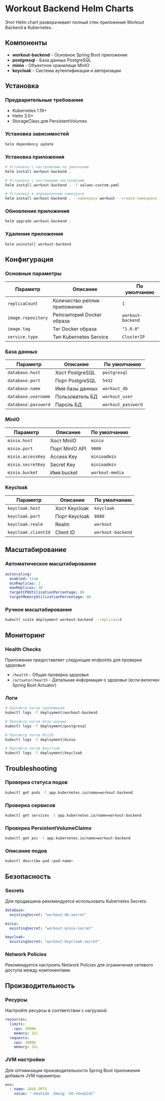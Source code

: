 # Workout Backend Helm Charts

Этот Helm chart разворачивает полный стек приложения Workout Backend в Kubernetes.

## Компоненты

- **workout-backend** - Основное Spring Boot приложение
- **postgresql** - База данных PostgreSQL
- **minio** - Объектное хранилище MinIO
- **keycloak** - Система аутентификации и авторизации

## Установка

### Предварительные требования

- Kubernetes 1.19+
- Helm 3.0+
- StorageClass для PersistentVolumes

### Установка зависимостей

```bash
helm dependency update
```

### Установка приложения

```bash
# Установка с настройками по умолчанию
helm install workout-backend .

# Установка с кастомными настройками
helm install workout-backend . -f values-custom.yaml

# Установка в определенном namespace
helm install workout-backend . --namespace workout --create-namespace
```

### Обновление приложения

```bash
helm upgrade workout-backend .
```

### Удаление приложения

```bash
helm uninstall workout-backend
```

## Конфигурация

### Основные параметры

| Параметр | Описание | По умолчанию |
|----------|----------|--------------|
| `replicaCount` | Количество реплик приложения | `1` |
| `image.repository` | Репозиторий Docker образа | `workout-backend` |
| `image.tag` | Тег Docker образа | `"1.0.0"` |
| `service.type` | Тип Kubernetes Service | `ClusterIP` |

### База данных

| Параметр | Описание | По умолчанию |
|----------|----------|--------------|
| `database.host` | Хост PostgreSQL | `postgresql` |
| `database.port` | Порт PostgreSQL | `5432` |
| `database.name` | Имя базы данных | `workout_db` |
| `database.username` | Пользователь БД | `workout_user` |
| `database.password` | Пароль БД | `workout_password` |

### MinIO

| Параметр | Описание | По умолчанию |
|----------|----------|--------------|
| `minio.host` | Хост MinIO | `minio` |
| `minio.port` | Порт MinIO API | `9000` |
| `minio.accessKey` | Access Key | `minioadmin` |
| `minio.secretKey` | Secret Key | `minioadmin` |
| `minio.bucket` | Имя bucket | `workout-media` |

### Keycloak

| Параметр | Описание | По умолчанию |
|----------|----------|--------------|
| `keycloak.host` | Хост Keycloak | `keycloak` |
| `keycloak.port` | Порт Keycloak | `8080` |
| `keycloak.realm` | Realm | `workout` |
| `keycloak.clientId` | Client ID | `workout-backend` |

## Масштабирование

### Автоматическое масштабирование

```yaml
autoscaling:
  enabled: true
  minReplicas: 2
  maxReplicas: 10
  targetCPUUtilizationPercentage: 80
  targetMemoryUtilizationPercentage: 80
```

### Ручное масштабирование

```bash
kubectl scale deployment workout-backend --replicas=3
```

## Мониторинг

### Health Checks

Приложение предоставляет следующие endpoints для проверки здоровья:

- `/health` - Общая проверка здоровья
- `/actuator/health` - Детальная информация о здоровье (если включен Spring Boot Actuator)

### Логи

```bash
# Просмотр логов приложения
kubectl logs -f deployment/workout-backend

# Просмотр логов базы данных
kubectl logs -f deployment/postgresql

# Просмотр логов MinIO
kubectl logs -f deployment/minio

# Просмотр логов Keycloak
kubectl logs -f deployment/keycloak
```

## Troubleshooting

### Проверка статуса подов

```bash
kubectl get pods -l app.kubernetes.io/name=workout-backend
```

### Проверка сервисов

```bash
kubectl get services -l app.kubernetes.io/name=workout-backend
```

### Проверка PersistentVolumeClaims

```bash
kubectl get pvc -l app.kubernetes.io/name=workout-backend
```

### Описание подов

```bash
kubectl describe pod <pod-name>
```

## Безопасность

### Secrets

Для продакшена рекомендуется использовать Kubernetes Secrets:

```yaml
database:
  existingSecret: "workout-db-secret"

minio:
  existingSecret: "workout-minio-secret"

keycloak:
  existingSecret: "workout-keycloak-secret"
```

### Network Policies

Рекомендуется настроить Network Policies для ограничения сетевого доступа между компонентами.

## Производительность

### Ресурсы

Настройте ресурсы в соответствии с нагрузкой:

```yaml
resources:
  limits:
    cpu: 2000m
    memory: 2Gi
  requests:
    cpu: 1000m
    memory: 1Gi
```

### JVM настройки

Для оптимизации производительности Spring Boot приложения добавьте JVM параметры:

```yaml
env:
  - name: JAVA_OPTS
    value: "-Xms512m -Xmx1g -XX:+UseG1GC"
```
